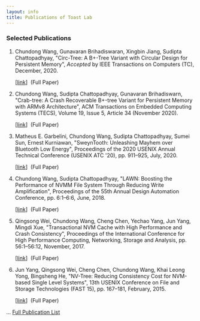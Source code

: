 ```yaml
---
layout: info
title: Publications of Toast Lab
---
```

<h3>Selected Publications</h3>
<ol>


<li>
<span class="author">Chundong Wang, Gunavaran Brihadiswaran, Xingbin Jiang, Sudipta Chattopadhyay</span>,
<span class="title">"Circ-Tree: A B+-Tree Variant with Circular Design for Persistent Memory"</span>,
<span class="publisher"><i>Accepted </i>by IEEE Transactions on Computers (TC)</span>, December, <span class="year">2020</span>.

[<a  href="https://ieeexplore.ieee.org/document/9312478" target="_blank">link</a>]&nbsp;
(<span class="hlnote0">Full Paper</span>)&nbsp;
</li>


<li>
<span class="author">Chundong Wang, Sudipta Chattopadhyay, Gunavaran Brihadiswarn</span>,
<span class="title">"Crab-tree: A Crash Recoverable B+-tree Variant for Persistent Memory with ARMv8 Architecture"</span>,
<span class="publisher">ACM Transactions on Embedded Computing Systems (TECS)</span>, <span>Volume 19, Issue 5, Article 34 (November 2020).</span>

[<a  href="https://dl.acm.org/doi/abs/10.1145/3396236" target="_blank">link</a>]&nbsp;
(<span class="hlnote0">Full Paper</span>)&nbsp;
</li>

<li>
<span class="author">Matheus E. Garbelini, Chundong Wang, Sudipta Chattopadhyay, Sumei Sun, Ernest Kurniawan</span>,
<span class="title">"SweynTooth: Unleashing Mayhem over Bluetooth Low Energy"</span>,
<span class="publisher">Proceedings of the 2020 USENIX Annual Technical Conference (USENIX ATC '20)</span>, pp. 911&ndash;925, July, <span class="year">2020</span>.

[<a  href="https://www.usenix.org/conference/atc20/presentation/garbelini" target="_blank">link</a>]&nbsp;
(<span class="hlnote0">Full Paper</span>)&nbsp;
</li>

<li>
<span class="author">Chundong Wang, Sudipta Chattopadhyay</span>,
<span class="title">"LAWN: Boosting the Performance of NVMM File System Through Reducing Write Amplification"</span>,
<span class="publisher">Proceedings of the 55th Annual Design Automation Conference</span>, pp. 6:1&ndash;6:6, June, <span class="year">2018</span>.

[<a  href="http://doi.acm.org/10.1145/3195970.3196066" target="_blank">link</a>]&nbsp;
(<span class="hlnote0">Full Paper</span>)&nbsp;
</li>

<li>
<span class="author">Qingsong Wei, Chundong Wang, Cheng Chen, Yechao Yang, Jun Yang, Mingdi Xue</span>,
<span class="title">"Transactional NVM Cache with High Performance and Crash Consistency"</span>,
<span class="publisher">Proceedings of the International Conference for High Performance Computing, Networking, Storage and Analysis</span>, pp. 56:1&ndash;56:12, November, <span class="year">2017</span>.

[<a  href="http://doi.acm.org/10.1145/3126908.3126940" target="_blank">link</a>]&nbsp;
(<span class="hlnote0">Full Paper</span>)&nbsp;
</li>

<li>
<span class="author">Jun Yang, Qingsong Wei, Cheng Chen, Chundong Wang, Khai Leong Yong, Bingsheng He</span>,
<span class="title">"NV-Tree: Reducing Consistency Cost for NVM-based Single Level Systems"</span>,
<span class="publisher">13th USENIX Conference on File and Storage Technologies (FAST 15)</span>, pp. 167&ndash;181, February, <span class="year">2015</span>.

[<a  href="https://www.usenix.org/conference/fast15/technical-sessions/presentation/yang" target="_blank">link</a>]&nbsp;
(<span class="hlnote0">Full Paper</span>)&nbsp;
</li>
</ol>
<p>... <a href="./papers.html" target="_blank">Full Publication List</a> </p>
